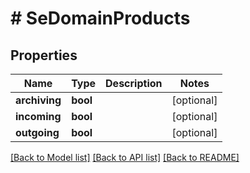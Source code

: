 # # SeDomainProducts

## Properties

Name | Type | Description | Notes
------------ | ------------- | ------------- | -------------
**archiving** | **bool** |  | [optional]
**incoming** | **bool** |  | [optional]
**outgoing** | **bool** |  | [optional]

[[Back to Model list]](../../README.md#models) [[Back to API list]](../../README.md#endpoints) [[Back to README]](../../README.md)

